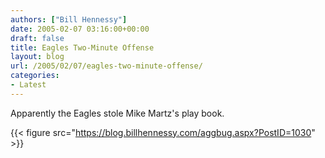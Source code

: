 ```yaml
---
authors: ["Bill Hennessy"]
date: 2005-02-07 03:16:00+00:00
draft: false
title: Eagles Two-Minute Offense
layout: blog
url: /2005/02/07/eagles-two-minute-offense/
categories:
- Latest
---
```


Apparently the Eagles stole Mike Martz's play book.

{{< figure src="https://blog.billhennessy.com/aggbug.aspx?PostID=1030" >}}

